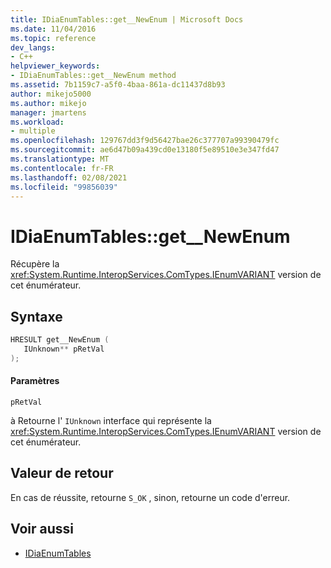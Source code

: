 ```yaml
---
title: IDiaEnumTables::get__NewEnum | Microsoft Docs
ms.date: 11/04/2016
ms.topic: reference
dev_langs:
- C++
helpviewer_keywords:
- IDiaEnumTables::get__NewEnum method
ms.assetid: 7b1159c7-a5f0-4baa-861a-dc11437d8b93
author: mikejo5000
ms.author: mikejo
manager: jmartens
ms.workload:
- multiple
ms.openlocfilehash: 129767dd3f9d56427bae26c377707a99390479fc
ms.sourcegitcommit: ae6d47b09a439cd0e13180f5e89510e3e347fd47
ms.translationtype: MT
ms.contentlocale: fr-FR
ms.lasthandoff: 02/08/2021
ms.locfileid: "99856039"
---
```

# <a name="idiaenumtablesget__newenum"></a>IDiaEnumTables::get__NewEnum
Récupère la <xref:System.Runtime.InteropServices.ComTypes.IEnumVARIANT> version de cet énumérateur.

## <a name="syntax"></a>Syntaxe

```C++
HRESULT get__NewEnum ( 
   IUnknown** pRetVal
);
```

#### <a name="parameters"></a>Paramètres
 `pRetVal`

à Retourne l' `IUnknown` interface qui représente la <xref:System.Runtime.InteropServices.ComTypes.IEnumVARIANT> version de cet énumérateur.

## <a name="return-value"></a>Valeur de retour
 En cas de réussite, retourne `S_OK` , sinon, retourne un code d'erreur.

## <a name="see-also"></a>Voir aussi
- [IDiaEnumTables](../../debugger/debug-interface-access/idiaenumtables.md)